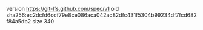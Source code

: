 version https://git-lfs.github.com/spec/v1
oid sha256:ec2dcfd6cdf79e8ce086aca042ac82dfc431f5304b99234df7fcd682f84a5db2
size 340
